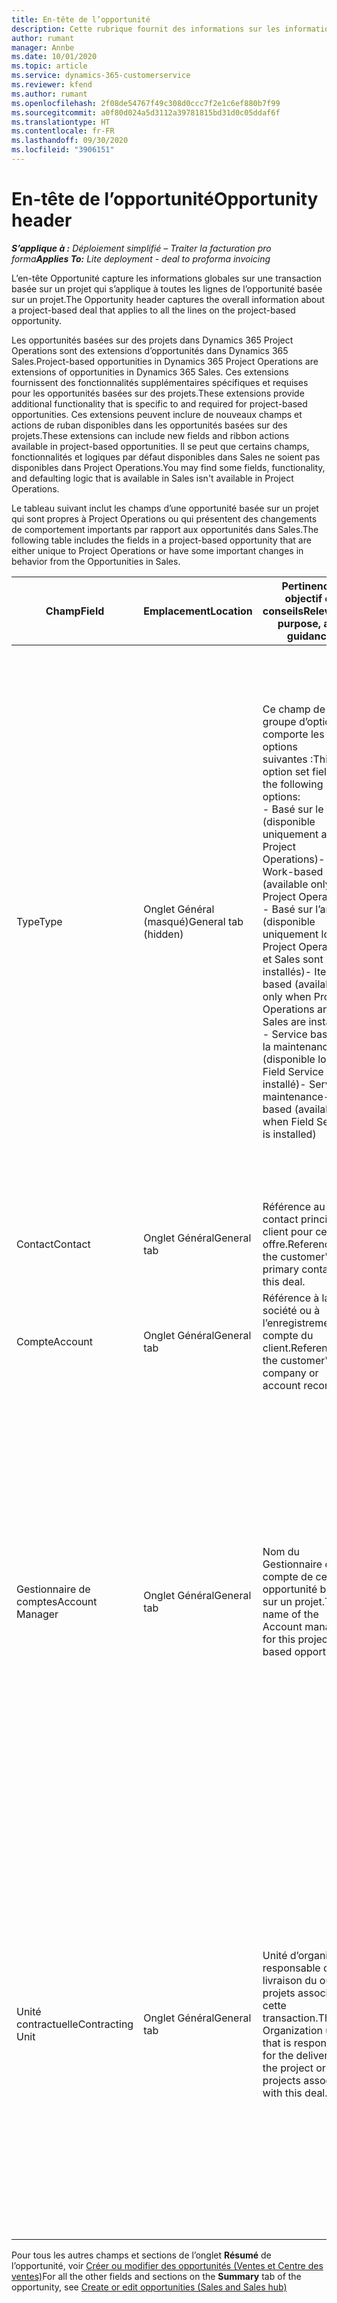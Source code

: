 ```yaml
---
title: En-tête de l’opportunité
description: Cette rubrique fournit des informations sur les informations générales sur les accords basés sur des projets et les lignes d’opportunités basées sur des projets.
author: rumant
manager: Annbe
ms.date: 10/01/2020
ms.topic: article
ms.service: dynamics-365-customerservice
ms.reviewer: kfend
ms.author: rumant
ms.openlocfilehash: 2f08de54767f49c308d0ccc7f2e1c6ef880b7f99
ms.sourcegitcommit: a0f80d024a5d3112a39781815bd31d0c05ddaf6f
ms.translationtype: HT
ms.contentlocale: fr-FR
ms.lasthandoff: 09/30/2020
ms.locfileid: "3906151"
---
```

# <a name="opportunity-header"></a><span data-ttu-id="5cf31-103">En-tête de l’opportunité</span><span class="sxs-lookup"><span data-stu-id="5cf31-103">Opportunity header</span></span>

<span data-ttu-id="5cf31-104">_**S’applique à :** Déploiement simplifié – Traiter la facturation pro forma_</span><span class="sxs-lookup"><span data-stu-id="5cf31-104">_**Applies To:** Lite deployment - deal to proforma invoicing_</span></span>

<span data-ttu-id="5cf31-105">L’en-tête Opportunité capture les informations globales sur une transaction basée sur un projet qui s’applique à toutes les lignes de l’opportunité basée sur un projet.</span><span class="sxs-lookup"><span data-stu-id="5cf31-105">The Opportunity header captures the overall information about a project-based deal that applies to all the lines on the project-based opportunity.</span></span>

<span data-ttu-id="5cf31-106">Les opportunités basées sur des projets dans Dynamics 365 Project Operations sont des extensions d’opportunités dans Dynamics 365 Sales.</span><span class="sxs-lookup"><span data-stu-id="5cf31-106">Project-based opportunities in Dynamics 365 Project Operations are extensions of opportunities in Dynamics 365 Sales.</span></span> <span data-ttu-id="5cf31-107">Ces extensions fournissent des fonctionnalités supplémentaires spécifiques et requises pour les opportunités basées sur des projets.</span><span class="sxs-lookup"><span data-stu-id="5cf31-107">These extensions provide additional functionality that is specific to and required for project-based opportunities.</span></span> <span data-ttu-id="5cf31-108">Ces extensions peuvent inclure de nouveaux champs et actions de ruban disponibles dans les opportunités basées sur des projets.</span><span class="sxs-lookup"><span data-stu-id="5cf31-108">These extensions can include new fields and ribbon actions available in project-based opportunities.</span></span> <span data-ttu-id="5cf31-109">Il se peut que certains champs, fonctionnalités et logiques par défaut disponibles dans Sales ne soient pas disponibles dans Project Operations.</span><span class="sxs-lookup"><span data-stu-id="5cf31-109">You may find some fields, functionality, and defaulting logic that is available in Sales isn't available in Project Operations.</span></span>

<span data-ttu-id="5cf31-110">Le tableau suivant inclut les champs d’une opportunité basée sur un projet qui sont propres à Project Operations ou qui présentent des changements de comportement importants par rapport aux opportunités dans Sales.</span><span class="sxs-lookup"><span data-stu-id="5cf31-110">The following table includes the fields in a project-based opportunity that are either unique to Project Operations or have some important changes in behavior from the Opportunities in Sales.</span></span>

| <span data-ttu-id="5cf31-111">**Champ**</span><span class="sxs-lookup"><span data-stu-id="5cf31-111">**Field**</span></span> | <span data-ttu-id="5cf31-112">**Emplacement**</span><span class="sxs-lookup"><span data-stu-id="5cf31-112">**Location**</span></span> | <span data-ttu-id="5cf31-113">**Pertinence, objectif et conseils**</span><span class="sxs-lookup"><span data-stu-id="5cf31-113">**Relevance, purpose, and guidance**</span></span> | <span data-ttu-id="5cf31-114">**Impact en aval**</span><span class="sxs-lookup"><span data-stu-id="5cf31-114">**Downstream impact**</span></span> |
| --- | --- | --- | --- |
| <span data-ttu-id="5cf31-115">Type</span><span class="sxs-lookup"><span data-stu-id="5cf31-115">Type</span></span> | <span data-ttu-id="5cf31-116">Onglet Général (masqué)</span><span class="sxs-lookup"><span data-stu-id="5cf31-116">General tab (hidden)</span></span> | <span data-ttu-id="5cf31-117">Ce champ de groupe d’options comporte les options suivantes :</span><span class="sxs-lookup"><span data-stu-id="5cf31-117">This option set field has the following options:</span></span></br><span data-ttu-id="5cf31-118">- Basé sur le travail (disponible uniquement avec Project Operations)</span><span class="sxs-lookup"><span data-stu-id="5cf31-118">- Work-based (available only with Project Operations)</span></span></br><span data-ttu-id="5cf31-119">- Basé sur l’article (disponible uniquement lorsque Project Operations et Sales sont installés)</span><span class="sxs-lookup"><span data-stu-id="5cf31-119">- Item-based (available only when Project Operations and Sales are installed)</span></span></br><span data-ttu-id="5cf31-120">- Service basé sur la maintenance (disponible lorsque Field Service est installé)</span><span class="sxs-lookup"><span data-stu-id="5cf31-120">- Service maintenance-based (available when Field Service is installed)</span></span> | <span data-ttu-id="5cf31-121">Lorsque vous utilisez Project Operations, la valeur de ce champ est automatiquement définie sur **Basé sur le travail** qui classifie l’opportunité comme basée sur un projet.</span><span class="sxs-lookup"><span data-stu-id="5cf31-121">When you use Project Operations, this field value is automatically set to **Work-based** which classifies the Opportunity as project-based.</span></span> <span data-ttu-id="5cf31-122">Une opportunité doit être basée sur un projet pour activer toutes les extensions et fonctionnalités spécifiques au projet dans le processus de vente en aval pour cette transaction.</span><span class="sxs-lookup"><span data-stu-id="5cf31-122">An Opportunity should be project-based to enable all project-specific extensions and functionality in the downstream sales process for this deal.</span></span> |
| <span data-ttu-id="5cf31-123">Contact</span><span class="sxs-lookup"><span data-stu-id="5cf31-123">Contact</span></span> | <span data-ttu-id="5cf31-124">Onglet Général</span><span class="sxs-lookup"><span data-stu-id="5cf31-124">General tab</span></span> | <span data-ttu-id="5cf31-125">Référence au contact principal du client pour cette offre.</span><span class="sxs-lookup"><span data-stu-id="5cf31-125">Reference to the customer's primary contact for this deal.</span></span> | |
| <span data-ttu-id="5cf31-126">Compte</span><span class="sxs-lookup"><span data-stu-id="5cf31-126">Account</span></span> | <span data-ttu-id="5cf31-127">Onglet Général</span><span class="sxs-lookup"><span data-stu-id="5cf31-127">General tab</span></span> | <span data-ttu-id="5cf31-128">Référence à la société ou à l’enregistrement de compte du client.</span><span class="sxs-lookup"><span data-stu-id="5cf31-128">Reference to the customer's company or account record.</span></span> | |
| <span data-ttu-id="5cf31-129">Gestionnaire de comptes</span><span class="sxs-lookup"><span data-stu-id="5cf31-129">Account Manager</span></span> | <span data-ttu-id="5cf31-130">Onglet Général</span><span class="sxs-lookup"><span data-stu-id="5cf31-130">General tab</span></span> | <span data-ttu-id="5cf31-131">Nom du Gestionnaire de compte de cette opportunité basée sur un projet.</span><span class="sxs-lookup"><span data-stu-id="5cf31-131">The name of the Account manager for this project-based opportunity.</span></span> | <span data-ttu-id="5cf31-132">Le gestionnaire de compte est responsable de la gestion de la relation avec le client jusqu’à la réalisation de ce projet.</span><span class="sxs-lookup"><span data-stu-id="5cf31-132">The Account manager is responsible for managing the relationship with the customer through the completion of this project.</span></span> <span data-ttu-id="5cf31-133">En fonction de l’enregistrement de ressource réservable lié au gestionnaire du compte, l’unité contractuelle utilise par défaut.</span><span class="sxs-lookup"><span data-stu-id="5cf31-133">Based on the bookable resource record tied to the Account manager, the contracting unit is defaulted.</span></span> |
| <span data-ttu-id="5cf31-134">Unité contractuelle</span><span class="sxs-lookup"><span data-stu-id="5cf31-134">Contracting Unit</span></span> | <span data-ttu-id="5cf31-135">Onglet Général</span><span class="sxs-lookup"><span data-stu-id="5cf31-135">General tab</span></span> | <span data-ttu-id="5cf31-136">Unité d’organisation responsable de la livraison du ou des projets associés à cette transaction.</span><span class="sxs-lookup"><span data-stu-id="5cf31-136">The Organization unit that is responsible for the delivery of the project or projects associated with this deal.</span></span> | <span data-ttu-id="5cf31-137">L’unité contractuelle est la division de l’entreprise qui terminera les projets après la conclusion de la transaction.</span><span class="sxs-lookup"><span data-stu-id="5cf31-137">The contracting unit is the division of the company that will complete the project(s) after the deal is closed.</span></span> <span data-ttu-id="5cf31-138">Chaque unité contractuelle dispose d’une devise, et cette devise est utilisée pour déclarer les coûts estimés et réels engagés pendant le projet.</span><span class="sxs-lookup"><span data-stu-id="5cf31-138">Every contracting unit has a currency, and this currency is used to report estimated and actual costs incurred during the project.</span></span> |

<span data-ttu-id="5cf31-139">Pour tous les autres champs et sections de l’onglet **Résumé** de l’opportunité, voir [Créer ou modifier des opportunités (Ventes et Centre des ventes)](https://docs.microsoft.com/dynamics365/sales-enterprise/create-edit-opportunity-sales)</span><span class="sxs-lookup"><span data-stu-id="5cf31-139">For all the other fields and sections on the **Summary** tab of the opportunity, see [Create or edit opportunities (Sales and Sales hub)](https://docs.microsoft.com/dynamics365/sales-enterprise/create-edit-opportunity-sales)</span></span>
